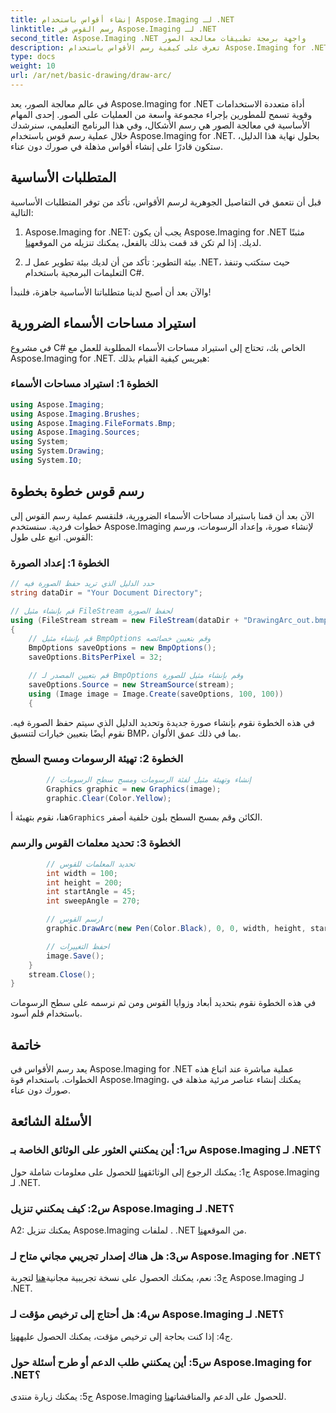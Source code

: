 ```yaml
---
title: إنشاء أقواس باستخدام Aspose.Imaging لـ .NET
linktitle: رسم القوس في Aspose.Imaging لـ .NET
second_title: Aspose.Imaging .NET واجهة برمجة تطبيقات معالجة الصور
description: تعرف على كيفية رسم الأقواس باستخدام Aspose.Imaging for .NET، وهي أداة قوية لمعالجة الصور. دليل خطوة بخطوة لإنشاء صور مذهلة.
type: docs
weight: 10
url: /ar/net/basic-drawing/draw-arc/
---
```

في عالم معالجة الصور، يعد Aspose.Imaging for .NET أداة متعددة الاستخدامات وقوية تسمح للمطورين بإجراء مجموعة واسعة من العمليات على الصور. إحدى المهام الأساسية في معالجة الصور هي رسم الأشكال، وفي هذا البرنامج التعليمي، سنرشدك خلال عملية رسم قوس باستخدام Aspose.Imaging for .NET. بحلول نهاية هذا الدليل، ستكون قادرًا على إنشاء أقواس مذهلة في صورك دون عناء.

## المتطلبات الأساسية

قبل أن نتعمق في التفاصيل الجوهرية لرسم الأقواس، تأكد من توفر المتطلبات الأساسية التالية:

1.  Aspose.Imaging for .NET: يجب أن يكون Aspose.Imaging for .NET مثبتًا لديك. إذا لم تكن قد قمت بذلك بالفعل، يمكنك تنزيله من الموقع[هنا](https://releases.aspose.com/imaging/net/).

2. بيئة التطوير: تأكد من أن لديك بيئة تطوير عمل لـ .NET، حيث ستكتب وتنفذ التعليمات البرمجية باستخدام C#.

والآن بعد أن أصبح لدينا متطلباتنا الأساسية جاهزة، فلنبدأ!

## استيراد مساحات الأسماء الضرورية

في مشروع C# الخاص بك، تحتاج إلى استيراد مساحات الأسماء المطلوبة للعمل مع Aspose.Imaging for .NET. هيريس كيفية القيام بذلك:

### الخطوة 1: استيراد مساحات الأسماء

```csharp
using Aspose.Imaging;
using Aspose.Imaging.Brushes;
using Aspose.Imaging.FileFormats.Bmp;
using Aspose.Imaging.Sources;
using System;
using System.Drawing;
using System.IO;
```

## رسم قوس خطوة بخطوة

الآن بعد أن قمنا باستيراد مساحات الأسماء الضرورية، فلنقسم عملية رسم القوس إلى خطوات فردية. سنستخدم Aspose.Imaging لإنشاء صورة، وإعداد الرسومات، ورسم القوس. اتبع على طول:

### الخطوة 1: إعداد الصورة

```csharp
// حدد الدليل الذي تريد حفظ الصورة فيه
string dataDir = "Your Document Directory";

// قم بإنشاء مثيل FileStream لحفظ الصورة
using (FileStream stream = new FileStream(dataDir + "DrawingArc_out.bmp", FileMode.Create))
{
    // قم بإنشاء مثيل BmpOptions وقم بتعيين خصائصه
    BmpOptions saveOptions = new BmpOptions();
    saveOptions.BitsPerPixel = 32;

    // قم بتعيين المصدر لـ BmpOptions وقم بإنشاء مثيل للصورة
    saveOptions.Source = new StreamSource(stream);
    using (Image image = Image.Create(saveOptions, 100, 100))
    {
```

في هذه الخطوة نقوم بإنشاء صورة جديدة وتحديد الدليل الذي سيتم حفظ الصورة فيه. نقوم أيضًا بتعيين خيارات لتنسيق BMP، بما في ذلك عمق الألوان.

### الخطوة 2: تهيئة الرسومات ومسح السطح

```csharp
        // إنشاء وتهيئة مثيل لفئة الرسومات ومسح سطح الرسومات
        Graphics graphic = new Graphics(image);
        graphic.Clear(Color.Yellow);
```

 هنا، نقوم بتهيئة أ`Graphics` الكائن وقم بمسح السطح بلون خلفية أصفر.

### الخطوة 3: تحديد معلمات القوس والرسم

```csharp
        // تحديد المعلمات للقوس
        int width = 100;
        int height = 200;
        int startAngle = 45;
        int sweepAngle = 270;

        // ارسم القوس
        graphic.DrawArc(new Pen(Color.Black), 0, 0, width, height, startAngle, sweepAngle);

        // احفظ التغييرات
        image.Save();
    }
    stream.Close();
}
```

في هذه الخطوة نقوم بتحديد أبعاد وزوايا القوس ومن ثم نرسمه على سطح الرسومات باستخدام قلم أسود.

## خاتمة

يعد رسم الأقواس في Aspose.Imaging for .NET عملية مباشرة عند اتباع هذه الخطوات. باستخدام قوة Aspose.Imaging، يمكنك إنشاء عناصر مرئية مذهلة في صورك دون عناء.

## الأسئلة الشائعة

### س1: أين يمكنني العثور على الوثائق الخاصة بـ Aspose.Imaging لـ .NET؟

 ج1: يمكنك الرجوع إلى الوثائق[هنا](https://reference.aspose.com/imaging/net/) للحصول على معلومات شاملة حول Aspose.Imaging لـ .NET.

### س2: كيف يمكنني تنزيل Aspose.Imaging لـ .NET؟

 A2: يمكنك تنزيل Aspose.Imaging لملفات . .NET من الموقع[هنا](https://releases.aspose.com/imaging/net/).

### س3: هل هناك إصدار تجريبي مجاني متاح لـ Aspose.Imaging for .NET؟

 ج3: نعم، يمكنك الحصول على نسخة تجريبية مجانية[هنا](https://releases.aspose.com/) لتجربة Aspose.Imaging لـ .NET.

### س4: هل أحتاج إلى ترخيص مؤقت لـ Aspose.Imaging لـ .NET؟

 ج4: إذا كنت بحاجة إلى ترخيص مؤقت، يمكنك الحصول عليه[هنا](https://purchase.aspose.com/temporary-license/).

### س5: أين يمكنني طلب الدعم أو طرح أسئلة حول Aspose.Imaging for .NET؟

 ج5: يمكنك زيارة منتدى Aspose.Imaging للحصول على الدعم والمناقشات[هنا](https://forum.aspose.com/).
